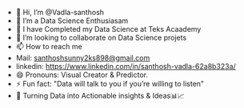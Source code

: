 - 👋 Hi, I’m @Vadla-santhosh
- 👀 I’m a Data Science Enthusiasam
- 🌱 I have Completed my Data Science at Teks Acaademy
- 💞️ I’m looking to collaborate on Data Science projets
- 📫 How to reach me
- Mail: santhoshsunny2ks898@gmail.com
- linkedin: https://www.linkedin.com/in/santhosh-vadla-62a8b323a/
- 😄 Pronouns: Visual Creator & Predictor.
- ⚡ Fun fact: "Data will talk to you if you’re willing to listen"
- 📌 Turning Data into Actionable insights & Ideas📊📈
<!---
Vadla-santhosh/Vadla-santhosh is a ✨ special ✨ repository because its `README.md` (this file) appears on your GitHub profile.
You can click the Preview link to take a look at your changes.
--->
